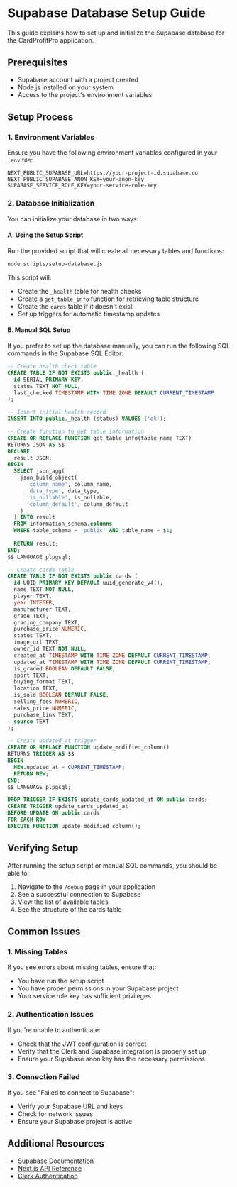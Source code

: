 # Supabase Database Setup Guide

This guide explains how to set up and initialize the Supabase database for the CardProfitPro application.

## Prerequisites

- Supabase account with a project created
- Node.js installed on your system
- Access to the project's environment variables

## Setup Process

### 1. Environment Variables

Ensure you have the following environment variables configured in your `.env` file:

```
NEXT_PUBLIC_SUPABASE_URL=https://your-project-id.supabase.co
NEXT_PUBLIC_SUPABASE_ANON_KEY=your-anon-key
SUPABASE_SERVICE_ROLE_KEY=your-service-role-key
```

### 2. Database Initialization

You can initialize your database in two ways:

#### A. Using the Setup Script

Run the provided script that will create all necessary tables and functions:

```bash
node scripts/setup-database.js
```

This script will:
- Create the `_health` table for health checks
- Create a `get_table_info` function for retrieving table structure
- Create the `cards` table if it doesn't exist
- Set up triggers for automatic timestamp updates

#### B. Manual SQL Setup

If you prefer to set up the database manually, you can run the following SQL commands in the Supabase SQL Editor:

```sql
-- Create health check table
CREATE TABLE IF NOT EXISTS public._health (
  id SERIAL PRIMARY KEY,
  status TEXT NOT NULL,
  last_checked TIMESTAMP WITH TIME ZONE DEFAULT CURRENT_TIMESTAMP
);

-- Insert initial health record
INSERT INTO public._health (status) VALUES ('ok');

-- Create function to get table information
CREATE OR REPLACE FUNCTION get_table_info(table_name TEXT)
RETURNS JSON AS $$
DECLARE
  result JSON;
BEGIN
  SELECT json_agg(
    json_build_object(
      'column_name', column_name,
      'data_type', data_type,
      'is_nullable', is_nullable,
      'column_default', column_default
    )
  ) INTO result
  FROM information_schema.columns
  WHERE table_schema = 'public' AND table_name = $1;
  
  RETURN result;
END;
$$ LANGUAGE plpgsql;

-- Create cards table
CREATE TABLE IF NOT EXISTS public.cards (
  id UUID PRIMARY KEY DEFAULT uuid_generate_v4(),
  name TEXT NOT NULL,
  player TEXT,
  year INTEGER,
  manufacturer TEXT,
  grade TEXT,
  grading_company TEXT,
  purchase_price NUMERIC,
  status TEXT,
  image_url TEXT,
  owner_id TEXT NOT NULL,
  created_at TIMESTAMP WITH TIME ZONE DEFAULT CURRENT_TIMESTAMP,
  updated_at TIMESTAMP WITH TIME ZONE DEFAULT CURRENT_TIMESTAMP,
  is_graded BOOLEAN DEFAULT FALSE,
  sport TEXT,
  buying_format TEXT,
  location TEXT,
  is_sold BOOLEAN DEFAULT FALSE,
  selling_fees NUMERIC,
  sales_price NUMERIC,
  purchase_link TEXT,
  source TEXT
);

-- Create updated_at trigger
CREATE OR REPLACE FUNCTION update_modified_column()
RETURNS TRIGGER AS $$
BEGIN
  NEW.updated_at = CURRENT_TIMESTAMP;
  RETURN NEW;
END;
$$ LANGUAGE plpgsql;

DROP TRIGGER IF EXISTS update_cards_updated_at ON public.cards;
CREATE TRIGGER update_cards_updated_at
BEFORE UPDATE ON public.cards
FOR EACH ROW
EXECUTE FUNCTION update_modified_column();
```

## Verifying Setup

After running the setup script or manual SQL commands, you should be able to:

1. Navigate to the `/debug` page in your application
2. See a successful connection to Supabase
3. View the list of available tables
4. See the structure of the cards table

## Common Issues

### 1. Missing Tables

If you see errors about missing tables, ensure that:
- You have run the setup script
- You have proper permissions in your Supabase project
- Your service role key has sufficient privileges

### 2. Authentication Issues

If you're unable to authenticate:
- Check that the JWT configuration is correct
- Verify that the Clerk and Supabase integration is properly set up
- Ensure your Supabase anon key has the necessary permissions

### 3. Connection Failed

If you see "Failed to connect to Supabase":
- Verify your Supabase URL and keys
- Check for network issues
- Ensure your Supabase project is active

## Additional Resources

- [Supabase Documentation](https://supabase.io/docs)
- [Next.js API Reference](https://nextjs.org/docs/api-reference)
- [Clerk Authentication](https://clerk.dev/docs) 